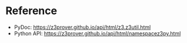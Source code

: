 # Reference

- PyDoc: https://z3prover.github.io/api/html/z3.z3util.html
- Python API: https://z3prover.github.io/api/html/namespacez3py.html
